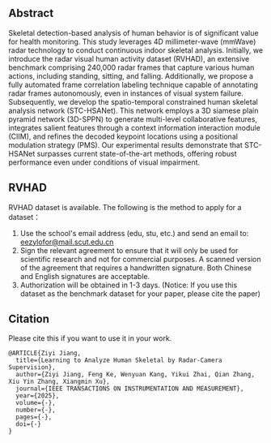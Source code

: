 ## Abstract

Skeletal detection-based analysis of human behavior is of significant value for health monitoring. This study leverages 4D millimeter-wave (mmWave) radar technology to conduct continuous indoor skeletal analysis. Initially, we introduce the radar visual human activity dataset (RVHAD), an extensive benchmark comprising 240,000 radar frames that capture various human actions, including standing, sitting, and falling. Additionally, we propose a fully automated frame correlation labeling technique capable of annotating radar frames autonomously, even in instances of visual system failure. Subsequently, we develop the spatio-temporal constrained human skeletal analysis network (STC-HSANet). This network employs a 3D siamese plain pyramid network (3D-SPPN) to generate multi-level collaborative features, integrates salient features through a context information interaction module (CIIM), and refines the decoded keypoint locations using a positional modulation strategy (PMS). Our experimental results demonstrate that STC-HSANet surpasses current state-of-the-art methods, offering robust performance even under conditions of visual impairment. 



## RVHAD 

RVHAD dataset is available. The following is the method to apply for a dataset：
1) Use the school's email address (edu, stu, etc.) and send an email to: eezylofor@mail.scut.edu.cn
2) Sign the relevant agreement to ensure that it will only be used for scientific research and not for commercial purposes. A scanned version of the agreement that requires a handwritten signature. Both Chinese and English signatures are acceptable.
3) Authorization will be obtained in 1-3 days.
(Notice: If you use this dataset as the benchmark dataset for your paper, please cite the paper)

## Citation

Please cite this if you want to use it in your work.

```
@ARTICLE{Ziyi Jiang,
  title={Learning to Analyze Human Skeletal by Radar-Camera Supervision}, 
  author={Ziyi Jiang, Feng Ke, Wenyuan Kang, Yikui Zhai, Qian Zhang, Xiu Yin Zhang, Xiangmin Xu},
  journal={IEEE TRANSACTIONS ON INSTRUMENTATION AND MEASUREMENT}, 
  year={2025},
  volume={-},
  number={-},
  pages={-},
  doi={-}
}
```

